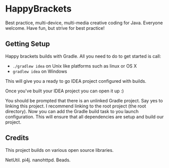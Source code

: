 # HappyBrackets #
Best practice, multi-device, multi-media creative coding for Java. Everyone welcome. Have fun, but strive for best practice!

## Getting Setup ##
Happy brackets builds with Gradle. All you need to do to get started is call:
* ```./gradlew idea``` on Unix like platforms such as linux or OS X
* ```gradlew idea``` on Windows

This will give you a ready to go IDEA project configured with builds.

Once you've built your IDEA project you can open it up :)

You should be prompted that there is an unlinked Gradle project. Say yes to linking this project. I recommend linking to the root project (the root directory). Now you can add the Gradle build task to you launch configuration. This will ensure that all dependencies are setup and build our project.

## Credits ##

This project builds on various open source libraries.

NetUtil.
pi4j.
nanohttpd.
Beads.